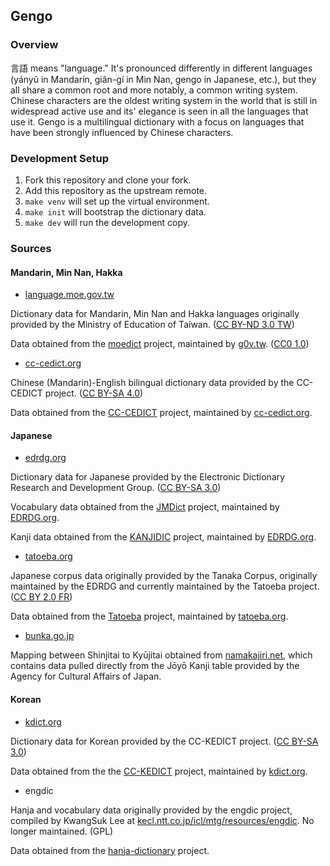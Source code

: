 ## Gengo

### Overview
言語 means "language." It's pronounced differently in different languages (yányǔ in Mandarin, giân-gí in Min Nan, gengo in Japanese, etc.), but they all share a common root and more notably, a common writing system. Chinese characters are the oldest writing system in the world that is still in widespread active use and its' elegance is seen in all the languages that use it. Gengo is a multilingual dictionary with a focus on languages that have been strongly influenced by Chinese characters.

### Development Setup
1. Fork this repository and clone your fork.
2. Add this repository as the upstream remote.
3. `make venv` will set up the virtual environment.
4. `make init` will bootstrap the dictionary data.
5. `make dev` will run the development copy.

### Sources

#### Mandarin, Min Nan, Hakka
* [language.moe.gov.tw](https://language.moe.gov.tw)

Dictionary data for Mandarin, Min Nan and Hakka languages originally provided by the Ministry of Education of Taiwan. ([CC BY-ND 3.0 TW](https://language.moe.gov.tw/001/Upload/Files/site_content/M0001/respub/index.html))

Data obtained from the [moedict](https://github.com/g0v/moedict-webkit) project, maintained by [g0v.tw](https://g0v.tw). ([CC0 1.0](https://github.com/g0v/moedict-webkit#cc0-10-%E5%85%AC%E7%9C%BE%E9%A0%98%E5%9F%9F%E8%B2%A2%E7%8D%BB%E5%AE%A3%E5%91%8A))

* [cc-cedict.org](https://cc-cedict.org/wiki)

Chinese (Mandarin)-English bilingual dictionary data provided by the CC-CEDICT project. ([CC BY-SA 4.0](https://www.mdbg.net/chinese/dictionary?page=cc-cedict))

Data obtained from the [CC-CEDICT](https://www.mdbg.net/chinese/dictionary?page=cc-cedict) project, maintained by [cc-cedict.org](https://cc-cedict.org/wiki/).

#### Japanese
* [edrdg.org](http://www.edrdg.org)

Dictionary data for Japanese provided by the Electronic Dictionary Research and Development Group. ([CC BY-SA 3.0](https://www.edrdg.org/edrdg/licence.html))

Vocabulary data obtained from the [JMDict](http://www.edrdg.org/jmdict/j_jmdict.html) project, maintained by [EDRDG.org](https://edrdg.org).

Kanji data obtained from the [KANJIDIC](http://www.edrdg.org/wiki/index.php/KANJIDIC_Project) project, maintained by [EDRDG.org](https://edrdg.org).

* [tatoeba.org](https://tatoeba.org)

Japanese corpus data originally provided by the Tanaka Corpus, originally maintained by the EDRDG and currently maintained by the Tatoeba project. ([CC BY 2.0 FR](https://tatoeba.org/eng/downloads))

Data obtained from the [Tatoeba](https://tatoeba.org/eng/downloads) project, maintained by [tatoeba.org](https://tatoeba.org).

* [bunka.go.jp](http://www.bunka.go.jp)

Mapping between Shinjitai to Kyūjitai obtained from [namakajiri.net](https://namakajiri.net/kanjigen/data/shinjitai.txt), which contains data pulled directly from the Jōyō Kanji table provided by the Agency for Cultural Affairs of Japan.

#### Korean
* [kdict.org](http://www.kdict.org)

Dictionary data for Korean provided by the CC-KEDICT project. ([CC BY-SA 3.0](https://github.com/mhagiwara/cc-kedict))

Data obtained from the the [CC-KEDICT](https://github.com/mhagiwara/cc-kedict) project, maintained by [kdict.org](http://www.kdict.org).

* engdic

Hanja and vocabulary data originally provided by the engdic project, compiled by KwangSuk Lee at [kecl.ntt.co.jp/icl/mtg/resources/engdic](http://www.kecl.ntt.co.jp/icl/mtg/resources/engdic/). No longer maintained. (GPL)

Data obtained from the [hanja-dictionary](https://github.com/dbravender/hanja-dictionary) project.
